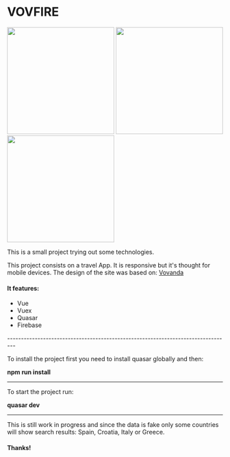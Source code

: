 <h1>VOVFIRE</h1>
<div>
  <img src="https://i.imgur.com/fpOqE1s.jpg" width="250px" style="display:inline-block;"/>
  <img src="https://i.imgur.com/VfJzb2h.jpg" width="250px"style="display:inline-block;"/>
  <img src="https://i.imgur.com/uojybzW.jpg" width="250px"style="display:inline-block;"/>
</div>


<p>This is a small project trying out some technologies.<p>
<p>This project consists on a travel App. It is responsive but it's thought for mobile devices. The design of the site was based on: <a href="https://www.behance.net/gallery/61433905/Mobile-app-for-traveller" target="_blank"> Vovanda</a></p>

<h4>It features: </h4>
<ul>
  <li>Vue</li>
  <li>Vuex</li>
  <li>Quasar</li>
  <li>Firebase</li>
</ul>
---------------------------------------------------------------------------------
<p> To install the project first you need to install quasar globally and then:</p>
<p><strong> npm run install </strong></p>

---------------------------------------------------------------------------------
<p> To start the project run:</p>
<p><strong> quasar dev </strong></p>

---------------------------------------------------------------------------------
<p>This is still work in progress and since the data is fake only some countries will show search results: Spain, Croatia, Italy or Greece.</p>


<h4> Thanks!</h4>
